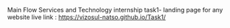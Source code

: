 Main Flow Services and Technology internship task1- landing page for any website
live link : https://vizosul-natso.github.io/Task1/

